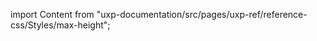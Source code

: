 
import Content from "uxp-documentation/src/pages/uxp-ref/reference-css/Styles/max-height";

<Content query="product=xd"/>

